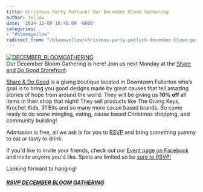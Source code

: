 ```yaml
---
title: Christmas Party Potluck! Our December Bloom Gathering
author: Yellow
date: '2014-12-09 10:48:09 -0800'
categories:
- "#bloomyellow"
redirect_from: "/bloomyellow/christmas-party-potluck-december-bloom-gathering/"
---
```


[![DECEMBER_BLOOMGATHERING](https://yellow-blog-images.imgix.net/2014/12/DECEMBER_BLOOMGATHERING.jpg)](https://yellow-blog-images.imgix.net/2014/12/DECEMBER_BLOOMGATHERING.jpg)  
Our December Bloom Gathering is here! Join us next Monday at the [Share and Do Good Storefront](http://www.shareanddogood.com/).

[Share & Do Good](http://www.shareanddogood.com/) is a giving boutique located in Downtown Fullerton who’s goal is to bring you good designs made by great causes that tell amazing stories of hope from around the world. They will be giving us **10% off** all items in their shop that night! They sell products like The Giving Keys, Krochet Kids, 31 Bits and so many more cause based brands. So come ready to do some mingling, eating, cause based Christmas shopping, and community building!

Admission is free, all we ask is for you to [RSVP](https://ti.to/yellowconference/bloom-gathering-christmas-party) and bring something yummy to eat or tasty to drink.

If you'd like to invite your friends, check out our [Event page on Facebook](https://www.facebook.com/events/1026356710723356/?pnref=story) and invite anyone you'd like. Spots are limited so be [sure to RSVP!](https://ti.to/yellowconference/bloom-gathering-christmas-party)

Looking forward to hanging!

##### [RSVP DECEMBER BLOOM GATHERING](https://ti.to/yellowconference/bloom-gathering-christmas-party)
